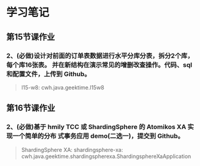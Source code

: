 # 学习笔记


## 第15节课作业

### 2、(必做)设计对前面的订单表数据进行水平分库分表，拆分2个库，每个库16张表。 并在新结构在演示常见的增删改查操作。代码、sql 和配置文件，上传到 Github。

> l15-w8: cwh.java.geektime.l15w8

## 第16节课作业

### 2、(必做)基于 hmily TCC 或 ShardingSphere 的 Atomikos XA 实现一个简单的分布 式事务应用 demo(二选一)，提交到 Github。

> ShardingSphere XA: shardingsphere-xa: cwh.java.geektime.shardingspherexa.ShardingsphereXaApplication